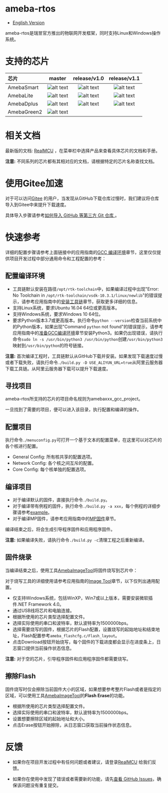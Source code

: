 # ameba-rtos

* [English Version](./README.md)

ameba-rtos是瑞昱官方推出的物联网开发框架，同时支持Linux和Windows操作系统。

# 支持的芯片

|芯片         |          master       |     release/v1.0       |     release/v1.1       |
|:----------- |:---------------------:| :---------------------:| :---------------------:|
|AmebaSmart   |![alt text][supported] | ![alt text][supported] | ![alt text][supported] |
|AmebaLite    |![alt text][supported] | ![alt text][supported] | ![alt text][supported] |
|AmebaDplus   |![alt text][supported] | ![alt text][supported] | ![alt text][supported] |
|AmebaGreen2  |![alt text][supported] |                        |                        |

[supported]: https://img.shields.io/badge/-supported-green "supported"

# 相关文档

最新版的文档: [RealMCU](https://aiot.realmcu.com/docs/cn/latest/index.html) ，在菜单栏中选择产品来查看具体芯片的文档和手册。

**注意:** 不同系列的芯片都有其相对应的文档，请根据特定的芯片名称查找文档。

# 使用Gitee加速

对于可以访问[Gitee](https://gitee.com) 的用户，当发现从GitHub下载仓库过慢时，我们建议将仓库导入到Gitee中来提升下载速度。

具体导入步骤请参考[如何导入 GitHub 等第三方 Git 仓库 ](https://gitee.com/help/articles/4261)。

# 快速参考

详细的配置步骤请参考上面链接中的应用指南的[GCC 编译环境](https://ameba-aiot.github.io/ameba-iot-docs/freertos/cn/latest/rst_rtos/0_gcc_build_environment/0_gcc_build_index_cn.html)章节，这里仅仅提供项目开发过程中部分通用命令和工程配置的参考：

## 配置编译环境

* 工具链默认安装在路径`/opt/rtk-toolchain`中，如果编译过程中出现"Error: No Toolchain in `/opt/rtk-toolchain/vsdk-10.3.1/linux/newlib`"的错误提示，请参考应用指南中的[安装工具链](https://ameba-aiot.github.io/ameba-iot-docs/freertos/cn/latest/rst_rtos/0_gcc_build_environment/1_gcc_build_environment_toprst_cn.html#install-toolchain)章节，获取更多详细的信息。
* 支持Linux系统，要求Ubuntu 16.04 64位或更高版本。
* 支持Windows系统，要求Windows 10 64位。
* 要求Python版本3.7或更高版本。执行命令`python --version`检查当前系统中的Python版本，如果出现"Command `python` not found"的错误提示，请参考应用指南中的[准备GCC编译环境](https://ameba-aiot.github.io/ameba-iot-docs/freertos/cn/latest/rst_rtos/0_gcc_build_environment/1_gcc_build_environment_toprst_cn.html#gcc)章节安装Python3。如果仍出现错误，请执行命令`sudo ln -s /usr/bin/python3 /usr/bin/python`创建`/usr/bin/python3`映射到`/usr/bin/python`的符号链接。

**注意:** 首次编译工程时，工具链默认从GitHub下载并安装。如果发现下载速度过慢或者下载失败，请执行命令`./build.py -D USE_ALIYUN_URL=true`从阿里云服务器下载工具链。从阿里云服务器下载可以提升下载速度。

## 寻找项目

ameba-rtos所支持的芯片的项目命名规则为amebaxxx_gcc_project。

一旦找到了需要的项目，便可以进入该目录，执行配置和编译的操作。

## 配置项目

执行命令`./menuconfig.py`可打开一个基于文本的配置菜单，在这里可以对芯片的各个核进行配置。

* General Config: 所有核共享的配置选项。
* Network Config: 各个核之间互斥的配置。
* Core Config: 每个核单独的配置选项。

## 编译项目

* 对于编译默认的固件，直接执行命令`./build.py`。
* 对于编译带有例程的固件，执行命令`./build.py -a xxx`，每个例程的详细步骤请参考[example](component/example)。
* 对于编译MP固件，请参考应用指南中的[MP固件](https://ameba-aiot.github.io/ameba-iot-docs/freertos/cn/latest/rst_rtos/6_mass_production/1_mp_toprst_cn.html)章节。

编译结束之后，将会生成引导程序固件和应用程序固件。

**注意:** 如果编译失败，请执行命令`./build.py -c`清理工程之后重新编译。

## 固件烧录

当编译结束之后，使用工具[AmebaImageTool](tools/ameba/ImageTool/AmebaImageTool.exe)将固件烧写到芯片中：

对于烧写工具的详细使用请参考应用指南的[Image Tool](https://ameba-aiot.github.io/ameba-iot-docs/freertos/cn/latest/rst_rtos/0_tools/1_image_tool_toprst_cn.html)章节，以下仅列出通用配置。

* 仅支持Windows系统，包括WinXP，Win7或以上版本，需要安装微软插件.NET Framework 4.0。
* 通过USB线将芯片和电脑连接。
* 根据所使用的芯片类型选择配置文件。
* 选择实际使用的串口和波特率，默认波特率为1500000bps。
* 选择需要烧写的固件，根据芯片的Flash配置，设置烧写的起始地址和结束地址，Flash配置参考`ameba_flashcfg.c/Flash_layout`。
* 点击Download按钮开始烧写，每个固件的下载进度都会显示在进度条上，日志窗口提供当前操作状态信息。

**注意:** 对于空的芯片，引导程序固件和应用程序固件都需要烧写。

## 擦除Flash

固件烧写时仅会擦除当前固件大小的区域，如果想要参考整片Flash或者是指定的区域，可以使用工具[AmebaImageTool](tools/ameba/ImageTool/AmebaImageTool.exe)的**Flash Erase**的功能。

* 根据所使用的芯片类型选择配置文件。
* 选择实际使用的串口和波特率，默认波特率为1500000bps。
* 设置想要擦除区域的起始地址和大小。
* 点击Erase按钮开始擦除，从日志窗口获取当前操作状态信息。

# 反馈

* 如果你在项目开发过程中有任何问题或者建议，请登录[RealMCU](https://www.realmcu.com/en/Account/Login?ReturnUrl=%2FCommunity%2Fcima%2F3187aedd-cb0d-444b-aa0c-284fd82cc501) 给我们反馈。

* 如果你在使用中发现了错误或者需要新的功能，请先[查看 GitHub Issues](https://github.com/Ameba-AIoT/ameba-rtos/issues)，确保该问题没有重复提交。